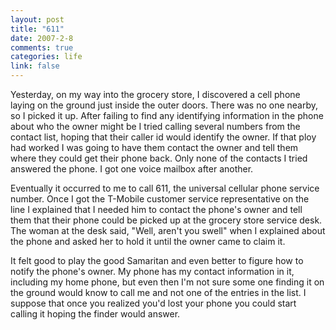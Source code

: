 ```yaml
--- 
layout: post
title: "611"
date: 2007-2-8
comments: true
categories: life
link: false
---
```

Yesterday, on my way into the grocery store, I discovered a cell phone laying on the ground just inside the outer doors. There was no one nearby, so I picked it up. After failing to find any identifying information in the phone about who the owner might be I tried calling several numbers from the contact list, hoping that their caller id would identify the owner. If that ploy had worked I was going to have them contact the owner and tell them where they could get their phone back. Only none of the contacts I tried answered the phone. I got one voice mailbox after another.

Eventually it occurred to me to call 611, the universal cellular phone service number. Once I got the T-Mobile customer service representative on the line I explained that I needed him to contact the phone's owner and tell them that their phone could be picked up at the grocery store service desk. The woman at the desk said, "Well, aren't you swell" when I explained about the phone and asked her to hold it until the owner came to claim it.

It felt good to play the good Samaritan and even better to figure how to notify the phone's owner. My phone has my contact information in it, including my home phone, but even then I'm not sure some one finding it on the ground would know to call me and not one of the entries in the list. I suppose that once you realized you'd lost your phone you could start calling it hoping the finder would answer.
